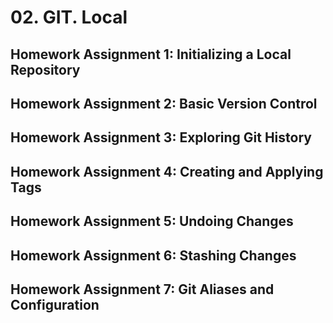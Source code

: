 <h1>02. GIT. Local</h1>

<h2>Homework Assignment 1: Initializing a Local Repository</h2>

<h2>Homework Assignment 2: Basic Version Control</h2>

<h2>Homework Assignment 3: Exploring Git History</h2>

<h2>Homework Assignment 4: Creating and Applying Tags</h2>

<h2>Homework Assignment 5: Undoing Changes</h2>

<h2>Homework Assignment 6: Stashing Changes</h2>

<h2>Homework Assignment 7: Git Aliases and Configuration</h2>
